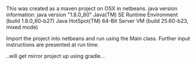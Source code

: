 This was created as a maven project on OSX in netbeans.
java version information:
    java version "1.8.0_60"
    Java(TM) SE Runtime Environment (build 1.8.0_60-b27)
    Java HotSpot(TM) 64-Bit Server VM (build 25.60-b23, mixed mode)

Import the project into netbeans and run using the Main class. Further input instructions are presented at run time.

..will get mirror project up using gradle...
